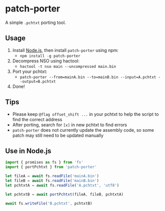 # patch-porter

A simple `.pchtxt` porting tool.

## Usage

1. Install [Node.js](https://nodejs.org/), then install `patch-porter` using npm:
    - `npm install -g patch-porter`
2. Decompress NSO using hactool:
    - `hactool -t nso main --uncompressed main.bin`
3. Port your pchtxt:
    - `patch-porter --from=mainA.bin --to=mainB.bin --input=A.pchtxt --output=B.pchtxt`
4. Done!

## Tips
- Please keep `@flag offset_shift ...` in your pchtxt to help the script to find the correct address
- After porting, search for `[x]` in new pchtxt to find errors
- `patch-porter` does not currently update the assembly code, so some patch may still need to be updated manually

## Use in Node.js

```javascript
import { promises as fs } from 'fs'
import { portPchtxt } from 'patch-porter'

let fileA = await fs.readFile('mainA.bin')
let fileB = await fs.readFile('mainB.bin')
let pchtxtA = await fs.readFile('A.pchtxt', 'utf8')

let pchtxtB = await portPchtxt(fileA, fileB, pchtxtA)

await fs.writeFile('B.pchtxt', pchtxtB)
```
